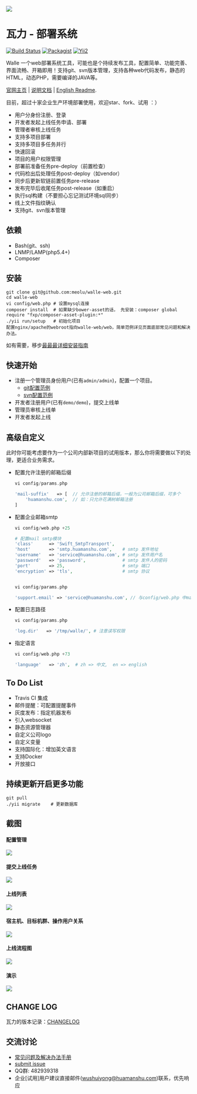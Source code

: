 ![](https://raw.github.com/meolu/walle-web/master/screenshots/logo.jpg)

瓦力 - 部署系统
==========================
[![Build Status](https://travis-ci.org/meolu/walle-web.svg?branch=master)](https://travis-ci.org/meolu/walle-web)
[![Packagist](https://img.shields.io/packagist/v/meolu/walle-web.svg)](https://packagist.org/packages/meolu/walle-web)
[![Yii2](https://img.shields.io/badge/Powered_by-Yii_Framework-green.svg?style=flat)](http://www.yiiframework.com/)

Walle 一个web部署系统工具，可能也是个持续发布工具，配置简单、功能完善、界面流畅、开箱即用！支持git、svn版本管理，支持各种web代码发布，静态的HTML，动态PHP，需要编译的JAVA等。

[官网主页](http://www.huamanshu.com/walle.html) | [说明文档](http://doc.huamanshu.com/%E7%93%A6%E5%8A%9B) | [English Readme](https://github.com/meolu/walle-web/blob/master/README-en.md).

目前，超过十家企业生产环境部署使用，欢迎star、fork、试用 ：）

* 用户分身份注册、登录
* 开发者发起上线任务申请、部署
* 管理者审核上线任务
* 支持多项目部署
* 支持多项目多任务并行
* 快速回滚
* 项目的用户权限管理
* 部署前准备任务pre-deploy（前置检查）
* 代码检出后处理任务post-deploy（如vendor）
* 同步后更新软链前置任务pre-release
* 发布完毕后收尾任务post-release（如重启）
* 执行sql构建（不要担心忘记测试环境sql同步）
* 线上文件指纹确认
* 支持git、svn版本管理



依赖
---

* Bash(git、ssh)
* LNMP/LAMP(php5.4+)
* Composer

安装
----
```
git clone git@github.com:meolu/walle-web.git
cd walle-web
vi config/web.php # 设置mysql连接
composer install  # 如果缺少bower-asset的话， 先安装：composer global require "fxp/composer-asset-plugin:*"
./yii run/setup   # 初始化项目
配置nginx/apache的webroot指向walle-web/web，简单范例详见页面底部常见问题和解决办法。
```

如有需要，移步[最最最详细安装指南](https://github.com/meolu/walle-web/blob/master/docs/install.md)


快速开始
-------
* 注册一个管理员身份用户(已有`admin/admin`)，配置一个项目。
    * [git配置范例](https://github.com/meolu/walle-web/blob/master/docs/config-git.md)
    * [svn配置范例](https://github.com/meolu/walle-web/blob/master/docs/config-svn.md)
* 开发者注册用户(已有`demo/demo`)，提交上线单
* 管理员审核上线单
* 开发者发起上线

高级自定义
--------
此时你可能考虑要作为一个公司内部新项目的试用版本，那么你将需要做以下的处理，更适合业务需求。

* 配置允许注册的邮箱后缀  
    ```php
    vi config/params.php

    'mail-suffix'   => [  // 允许注册的邮箱后缀，一般为公司邮箱后缀，可多个
        'huamanshu.com',  // 如：只允许花满树邮箱注册
    ]
    ```

* 配置企业邮箱smtp
    ```php
    vi config/web.php +25

    # 配置mail smtp模块
    'class'      => 'Swift_SmtpTransport',
    'host'       => 'smtp.huamanshu.com',    # smtp 发件地址
    'username'   => 'service@huamanshu.com', # smtp 发件用户名
    'password'   => 'password',              # smtp 发件人的密码
    'port'       => 25,                      # smtp 端口
    'encryption' => 'tls',                   # smtp 协议


    vi config/params.php

    'support.email' => 'service@huamanshu.com', // 与config/web.php 中mail模块的username一致
    ```

* 配置日志路径
    ```php
    vi config/params.php

    'log.dir'   => '/tmp/walle/', # 注意读写权限
    ```

* 指定语言
    ```php
    vi config/web.php +73

    'language'   => 'zh',  # zh => 中文,  en => english
    ```

To Do List
----------
- Travis CI 集成
- 邮件提醒：可配置提醒事件
- 灰度发布：指定机器发布
- 引入websocket
- 静态资源管理器
- 自定义公司logo
- 自定义变量
- 支持国际化：增加英文语言
- 支持Docker
- 开放接口

持续更新开启更多功能
-----------------
```
git pull
./yii migrate    # 更新数据库
```

截图
---

#### 配置管理
![](https://raw.github.com/meolu/walle-web/master/screenshots/walle-config-edit.jpg)

#### 提交上线任务
![](https://raw.github.com/meolu/walle-web/master/screenshots/walle-submit.jpg)

#### 上线列表
![](https://raw.github.com/meolu/walle-web/master/screenshots/walle-dev-list.jpg)

#### 宿主机、目标机群、操作用户关系
![](https://raw.github.com/meolu/walle-web/master/screenshots/walle-flow-relation.jpg)

#### 上线流程图
![](https://raw.github.com/meolu/walle-web/master/screenshots/walle-flow.png)

#### 演示
![](https://raw.github.com/meolu/walle-web/master/screenshots/walle.gif)

## CHANGE LOG
瓦力的版本记录：[CHANGELOG](https://github.com/meolu/walle-web/blob/master/docs/CHANGELOG.md)


交流讨论
-------
- [常见问题及解决办法手册](https://github.com/meolu/walle-web/blob/master/docs/faq.md)
- [submit issue](https://github.com/meolu/walle-web/issues/new)
- QQ群: 482939318
- 企业[试用]用户建议直接邮件(wushuiyong@huamanshu.com)联系，优先响应
